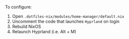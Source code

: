 To configure:

1. Open `.dotfiles-nix/modules/home-manager/default.nix`
2. Uncomment the code that launches `Hyprland` on login
3. Rebuild NixOS
4. Relaunch Hyprland (i.e. Alt + M)

